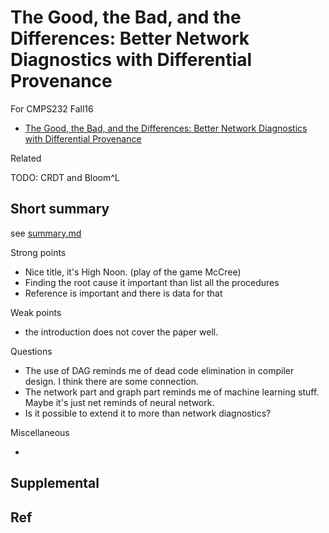 # The Good, the Bad, and the Differences: Better Network Diagnostics with Differential Provenance

For CMPS232 Fall16

- [The Good, the Bad, and the Differences: Better Network Diagnostics with Differential Provenance](http://www.cis.upenn.edu/~angchen/papers/sigcomm-2016.pdf)

Related

TODO: CRDT and Bloom^L

## Short summary

see [summary.md](summary.md)

Strong points

- Nice title, it's High Noon. (play of the game McCree)
- Finding the root cause it important than list all the procedures
- Reference is important and there is data for that

Weak points

- the introduction does not cover the paper well.

Questions

- The use of DAG reminds me of dead code elimination in compiler design. I think there are some connection.
- The network part and graph part reminds me of machine learning stuff. Maybe it's just net reminds of neural network.
- Is it possible to extend it to more than network diagnostics?

Miscellaneous

-


## Supplemental


## Ref
